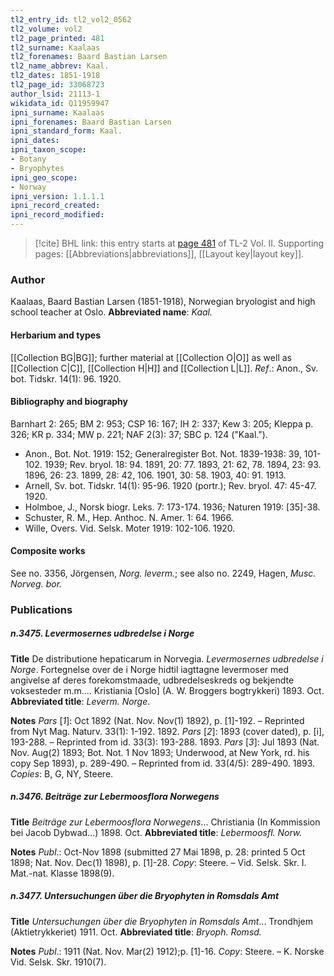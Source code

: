```yaml
---
tl2_entry_id: tl2_vol2_0562
tl2_volume: vol2
tl2_page_printed: 481
tl2_surname: Kaalaas
tl2_forenames: Baard Bastian Larsen
tl2_name_abbrev: Kaal.
tl2_dates: 1851-1918
tl2_page_id: 33068723
author_lsid: 21113-1
wikidata_id: Q11959947
ipni_surname: Kaalaas
ipni_forenames: Baard Bastian Larsen
ipni_standard_form: Kaal.
ipni_dates: 
ipni_taxon_scope: 
- Botany
- Bryophytes
ipni_geo_scope: 
- Norway
ipni_version: 1.1.1.1
ipni_record_created: 
ipni_record_modified:
---
```



> [!cite] BHL link: this entry starts at [page 481](https://www.biodiversitylibrary.org/page/33068723) of TL-2 Vol. II.
> Supporting pages: [[Abbreviations|abbreviations]], [[Layout key|layout key]].

### Author

Kaalaas, Baard Bastian Larsen (1851-1918), Norwegian bryologist and high school teacher at Oslo. 
**Abbreviated name**: *Kaal.*

#### Herbarium and types

[[Collection BG|BG]]; further material at [[Collection O|O]] as well as [[Collection C|C]], [[Collection H|H]] and [[Collection L|L]].
*Ref*.: Anon., Sv. bot. Tidskr. 14(1): 96. 1920.

#### Bibliography and biography

Barnhart 2: 265; BM 2: 953; CSP 16: 167; IH 2: 337; Kew 3: 205; Kleppa p. 326; KR p. 334; MW p. 221; NAF 2(3): 37; SBC p. 124 ("Kaal.").
- Anon., Bot. Not. 1919: 152; Generalregister Bot. Not. 1839-1938: 39, 101-102. 1939; Rev. bryol. 18: 94. 1891, 20: 77. 1893, 21: 62, 78. 1894, 23: 93. 1896, 26: 23. 1899, 28: 42, 106. 1901, 30: 58. 1903, 40: 91. 1913.
- Arnell, Sv. bot. Tidskr. 14(1): 95-96. 1920 (portr.); Rev. bryol. 47: 45-47. 1920.
- Holmboe, J., Norsk biogr. Leks. 7: 173-174. 1936; Naturen 1919: \[35\]-38.
- Schuster, R. M., Hep. Anthoc. N. Amer. 1: 64. 1966.
- Wille, Overs. Vid. Selsk. Moter 1919: 102-106. 1920.

#### Composite works

See no. 3356, Jörgensen, *Norg. leverm.*; see also no. 2249, Hagen, *Musc. Norveg. bor.*

### Publications

##### n.3475. Levermosernes udbredelse i Norge

**Title**
De distributione hepaticarum in Norvegia. *Levermosernes udbredelse i Norge*. Fortegnelse over de i Norge hidtil iagttagne levermoser med angivelse af deres forekomstmaade, udbredelseskreds og bekjendte voksesteder m.m.... Kristiania \[Oslo\] (A. W. Broggers bogtrykkeri) 1893. Oct.
**Abbreviated title**: *Leverm. Norge*.

**Notes**
*Pars* \[*1*\]: Oct 1892 (Nat. Nov. Nov(1) 1892), p. \[1\]-192. – Reprinted from Nyt Mag. Naturv. 33(1): 1-192. 1892.
*Pars* \[*2*\]: 1893 (cover dated), p. \[i\], 193-288. – Reprinted from id. 33(3): 193-288. 1893.
*Pars* \[*3*\]: Jul 1893 (Nat. Nov. Aug(2) 1893; Bot. Not. 1 Nov 1893; Underwood, at New York, rd. his copy Sep 1893), p. 289-490. – Reprinted from id. 33(4/5): 289-490. 1893.
*Copies*: B, G, NY, Steere.

##### n.3476. Beiträge zur Lebermoosflora Norwegens

**Title**
*Beiträge zur Lebermoosflora Norwegens*... Christiania (In Kommission bei Jacob Dybwad...) 1898. Oct.
**Abbreviated title**: *Lebermoosfl. Norw.*

**Notes**
*Publ*.: Oct-Nov 1898 (submitted 27 Mai 1898, p. 28: printed 5 Oct 1898; Nat. Nov. Dec(1) 1898), p. \[1\]-28. *Copy*: Steere. – Vid. Selsk. Skr. I. Mat.-nat. Klasse 1898(9).

##### n.3477. Untersuchungen über die Bryophyten in Romsdals Amt

**Title**
*Untersuchungen über die Bryophyten in Romsdals Amt*... Trondhjem (Aktietrykkeriet) 1911. Oct.
**Abbreviated title**: *Bryoph. Romsd.*

**Notes**
*Publ*.: 1911 (Nat. Nov. Mar(2) 1912);p. \[1\]-16. *Copy*: Steere. – K. Norske Vid. Selsk. Skr. 1910(7).

